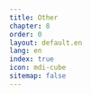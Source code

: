 ```yaml
---
title: Other
chapter: 8
order: 0
layout: default.en
lang: en
index: true
icon: mdi-cube
sitemap: false
---
```


